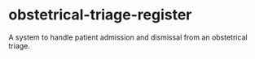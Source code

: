 # obstetrical-triage-register
A system to handle patient admission and dismissal from an obstetrical triage.
